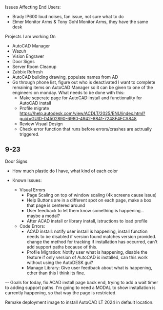 Issues Affecting End Users:
- Brady IP600 loud noises, fan issue, not sure what to do
- Elmer Monitor Arms & Tony Gohl Monitor Arms, they have the same desk 

Projects I am working On
- AutoCAD Manager
- Wazuh
- Vision Engraver
- Door Signs
- Server Room Cleanup
- Zabbix Refresh
- AutoCAD building drawing, populate names from AD
- Go through phone list, figure out who is deactivated
I want to complete remaining items on AutoCAD Manager so it can be given to one of the engineers on monday. What needs to be done with this:
	- Make seperate page for AutoCAD install and functionality for AutoCAD install
	- Profile migrate https://help.autodesk.com/view/ACDLT/2025/ENU/index.html?guid=GUID-D4502890-6980-4942-8841-7248F4ECA848
	- Review Visual Design 
	- Check error function that runs before errors/crashes are actrually triggered. 


## 9-23

Door Signs
- How much plastic do I have, what kind of each color

- Known Issues:
	- Visual Errors
		- Page Scaling on top of window scaling (4k screens cause issue)
		- Help Buttons are in a different spot on each page, make a box that page is centered around
		- User feedback to let them know something is happening... maybe a modal?
		- After ACAD install or library install, istructions to load profile
	- Code Errors:
		- ACAD install: notify user install is happening, install function needs to be disabled if version found matches version provided. change the method for tracking if installation has occurred, can't add support paths because of this.
		- Profile Migration: Notify user what is happening, disable the feature if only version of AutoCAD is installed, can this work without using the AutoDESK gui?
		- Manage Library: Give user feedback about what is happening, other than this I think its fine.


-- Goals for today, fix ACAD install page back end, trying to add a wait timer to adding support paths. 
 I'm going to need a MODAL to show installation is currently happening, so that way the page is restricted.

Remake deployment image to install AutoCAD LT 2024 in default location.


